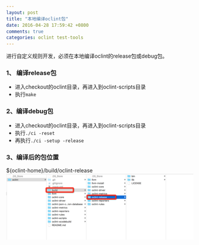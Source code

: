 ```yaml
---
layout: post
title: "本地编译oclint包"
date: 2016-04-28 17:59:42 +0800
comments: true
categories: oclint test-tools
---
```

进行自定义规则开发，必须在本地编译oclint的release包或debug包。
### 1、 编译release包
- 进入checkout的oclint目录，再进入到oclint-scripts目录
- 执行```make```

### 2、编译debug包
- 进入checkout的oclint目录，再进入到oclint-scripts目录
- 执行```./ci -reset```
- 再执行```./ci -setup -release```

### 3、编译后的包位置
${oclint-home}/build/oclint-release <br>
![如图](../blogpic/oclint/oclint-release-location.png)


